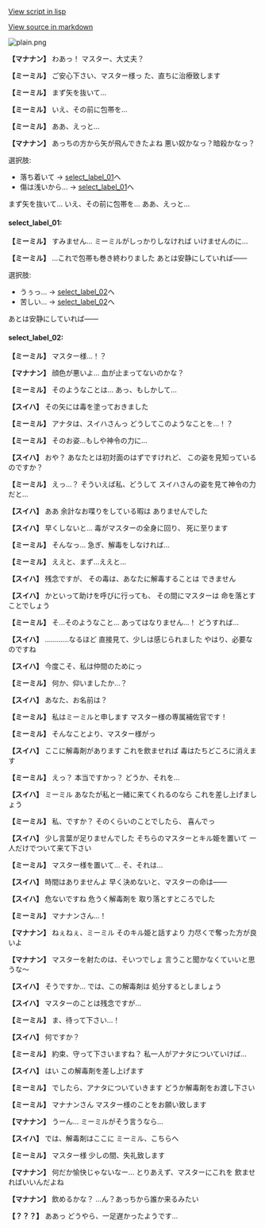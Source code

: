 [View script in lisp](../scripts/202103020.txt)

[View source in markdown](202103020.md)

![plain.png](../images/backgrounds/plain.png)

**【マナナン】**
わあっ！
マスター、大丈夫？

**【ミーミル】**
ご安心下さい、マスター様っ
た、直ちに治療致します

**【ミーミル】**
まず矢を抜いて…

**【ミーミル】**
いえ、その前に包帯を…

**【ミーミル】**
ああ、えっと…

**【マナナン】**
あっちの方から矢が飛んできたよね
悪い奴かなっ？暗殺かなっ？

選択肢:
- 落ち着いて → [select_label_01](#select_label_01)へ
- 傷は浅いから… → [select_label_01](#select_label_01)へ

まず矢を抜いて…
いえ、その前に包帯を…
ああ、えっと…

#### select_label_01:

**【ミーミル】**
すみません…
ミーミルがしっかりしなければ
いけませんのに…

**【ミーミル】**
…これで包帯も巻き終わりました
あとは安静にしていれば――

選択肢:
- うぅっ… → [select_label_02](#select_label_02)へ
- 苦しい… → [select_label_02](#select_label_02)へ

あとは安静にしていれば――

#### select_label_02:

**【ミーミル】**
マスター様…！？

**【マナナン】**
顔色が悪いよ…
血が止まってないのかな？

**【ミーミル】**
そのようなことは…
あっ、もしかして…

**【スイハ】**
その矢には毒を塗っておきました

**【ミーミル】**
アナタは、スイハさんっ
どうしてこのようなことを…！？

**【ミーミル】**
そのお姿…もしや神令の力に…

**【スイハ】**
おや？
あなたとは初対面のはずですけれど、
この姿を見知っているのですか？

**【ミーミル】**
えっ…？
そういえば私、どうして
スイハさんの姿を見て神令の力だと…

**【スイハ】**
ああ
余計なお喋りをしている暇は
ありませんでした

**【スイハ】**
早くしないと…
毒がマスターの全身に回り、
死に至ります

**【ミーミル】**
そんなっ…
急ぎ、解毒をしなければ…

**【ミーミル】**
ええと、まず…ええと…

**【スイハ】**
残念ですが、
その毒は、あなたに解毒することは
できません

**【スイハ】**
かといって助けを呼びに行っても、
その間にマスターは
命を落とすことでしょう

**【ミーミル】**
そ…そのようなこと…
あってはなりません…！
どうすれば…

**【スイハ】**
…………なるほど
直接見て、少しは感じられました
やはり、必要なのですね

**【スイハ】**
今度こそ、私は仲間のためにっ

**【ミーミル】**
何か、仰いましたか…？

**【スイハ】**
あなた、お名前は？

**【ミーミル】**
私はミーミルと申します
マスター様の専属補佐官です！

**【ミーミル】**
そんなことより、マスター様がっ

**【スイハ】**
ここに解毒剤があります
これを飲ませれば
毒はたちどころに消えます

**【ミーミル】**
えっ？
本当ですかっ？
どうか、それを…

**【スイハ】**
ミーミル
あなたが私と一緒に来てくれるのなら
これを差し上げましょう

**【ミーミル】**
私、ですか？
そのくらいのことでしたら、
喜んでっ

**【スイハ】**
少し言葉が足りませんでした
そちらのマスターとキル姫を置いて
一人だけでついて来て下さい

**【ミーミル】**
マスター様を置いて…
そ、それは…

**【スイハ】**
時間はありませんよ
早く決めないと、マスターの命は――

**【スイハ】**
危ないですね
危うく解毒剤を
取り落とすところでした

**【ミーミル】**
マナナンさん…！

**【マナナン】**
ねぇねぇ、ミーミル
そのキル姫と話すより
力尽くで奪った方が良いよ

**【マナナン】**
マスターを射たのは、そいつでしょ
言うこと聞かなくていいと思うな～

**【スイハ】**
そうですか…
では、この解毒剤は
処分するとしましょう

**【スイハ】**
マスターのことは残念ですが…

**【ミーミル】**
ま、待って下さい…！

**【スイハ】**
何ですか？

**【ミーミル】**
約束、守って下さいますね？
私一人がアナタについていけば…

**【スイハ】**
はい
この解毒剤を差し上げます

**【ミーミル】**
でしたら、アナタについていきます
どうか解毒剤をお渡し下さい

**【ミーミル】**
マナナンさん
マスター様のことをお願い致します

**【マナナン】**
うーん…
ミーミルがそう言うなら…

**【スイハ】**
では、解毒剤はここに
ミーミル、こちらへ

**【ミーミル】**
マスター様
少しの間、失礼致します

**【マナナン】**
何だか愉快じゃないなー…
とりあえず、マスターにこれを
飲ませればいいんだよね

**【マナナン】**
飲めるかな？
…ん？あっちから誰か来るみたい

**【？？？】**
ああっ
どうやら、一足遅かったようです…
